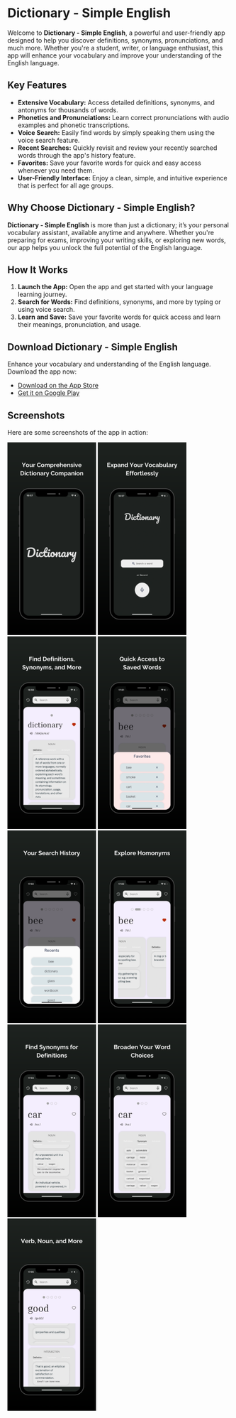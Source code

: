 <!DOCTYPE html>
<html lang="en">
<head>
    <meta charset="UTF-8">
    <meta name="viewport" content="width=device-width, initial-scale=1.0">
</head>
<body>

<h1>Dictionary - Simple English</h1>

<p>Welcome to <strong>Dictionary - Simple English</strong>, a powerful and user-friendly app designed to help you discover definitions, synonyms, pronunciations, and much more. Whether you're a student, writer, or language enthusiast, this app will enhance your vocabulary and improve your understanding of the English language.</p>

<h2>Key Features</h2>
<ul>
    <li><strong>Extensive Vocabulary:</strong> Access detailed definitions, synonyms, and antonyms for thousands of words.</li>
    <li><strong>Phonetics and Pronunciations:</strong> Learn correct pronunciations with audio examples and phonetic transcriptions.</li>
    <li><strong>Voice Search:</strong> Easily find words by simply speaking them using the voice search feature.</li>
    <li><strong>Recent Searches:</strong> Quickly revisit and review your recently searched words through the app's history feature.</li>
    <li><strong>Favorites:</strong> Save your favorite words for quick and easy access whenever you need them.</li>
    <li><strong>User-Friendly Interface:</strong> Enjoy a clean, simple, and intuitive experience that is perfect for all age groups.</li>
</ul>

<h2>Why Choose Dictionary - Simple English?</h2>
<p><strong>Dictionary - Simple English</strong> is more than just a dictionary; it’s your personal vocabulary assistant, available anytime and anywhere. Whether you're preparing for exams, improving your writing skills, or exploring new words, our app helps you unlock the full potential of the English language.</p>

<h2>How It Works</h2>
<ol>
    <li><strong>Launch the App:</strong> Open the app and get started with your language learning journey.</li>
    <li><strong>Search for Words:</strong> Find definitions, synonyms, and more by typing or using voice search.</li>
    <li><strong>Learn and Save:</strong> Save your favorite words for quick access and learn their meanings, pronunciation, and usage.</li>
</ol>

<h2>Download Dictionary - Simple English</h2>
<p>Enhance your vocabulary and understanding of the English language. Download the app now:</p>
<ul>
    <li><a href="https://apps.apple.com/tr/app/dictionary-simple-english/id6535693039" target="_blank">Download on the App Store</a></li>
    <li><a href="https://play.google.com/store/apps/details?id=com.alienproduction.dictionaryapplication" target="_blank">Get it on Google Play</a></li>
</ul>

<h2>Screenshots</h2>
<p>Here are some screenshots of the app in action:</p>
<!-- Add your images here -->
<img src="1.png" alt="Screenshot 1" width="200">
<img src="2.png" alt="Screenshot 2" width="200">
<img src="3.png" alt="Screenshot 3" width="200">
<img src="4.png" alt="Screenshot 4" width="200">
<img src="5.png" alt="Screenshot 5" width="200">
<img src="6.png" alt="Screenshot 6" width="200">
<img src="7.png" alt="Screenshot 7" width="200">
<img src="8.png" alt="Screenshot 8" width="200">
<img src="9.png" alt="Screenshot 9" width="200">

</body>
</html>
